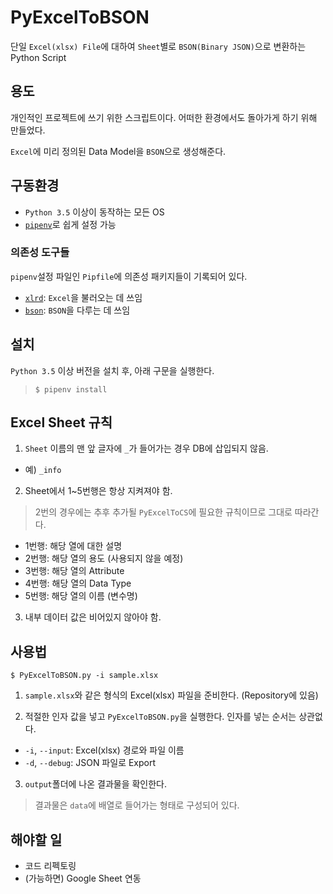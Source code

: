 # PyExcelToBSON

단일 `Excel(xlsx) File`에 대하여 `Sheet`별로 `BSON(Binary JSON)`으로 변환하는 Python Script

## 용도

개인적인 프로젝트에 쓰기 위한 스크립트이다. 어떠한 환경에서도 돌아가게 하기 위해 만들었다.

```Excel```에 미리 정의된 Data Model을 ```BSON```으로 생성해준다.

## 구동환경

- `Python 3.5` 이상이 동작하는 모든 OS
- [`pipenv`](https://docs.pipenv.org/)로 쉽게 설정 가능

### 의존성 도구들

`pipenv`설정 파일인 `Pipfile`에 의존성 패키지들이 기록되어 있다.

- [`xlrd`](https://github.com/python-excel/xlrd): `Excel`을 불러오는 데 쓰임
- [`bson`](https://github.com/py-bson/bson): `BSON`을 다루는 데 쓰임

## 설치

`Python 3.5` 이상 버전을 설치 후, 아래 구문을 실행한다.

> ```$ pipenv install```

## Excel Sheet 규칙

1. `Sheet` 이름의 맨 앞 글자에 ```_```가 들어가는 경우 DB에 삽입되지 않음.

- 예) ```_info```

2. Sheet에서 1~5번행은 항상 지켜져야 함.

> 2번의 경우에는 추후 추가될 `PyExcelToCS`에 필요한 규칙이므로 그대로 따라간다.

- 1번행: 해당 열에 대한 설명
- 2번행: 해당 열의 용도 (사용되지 않을 예정)
- 3번행: 해당 열의 Attribute
- 4번행: 해당 열의 Data Type
- 5번행: 해당 열의 이름 (변수명)

3. 내부 데이터 값은 비어있지 않아야 함.

## 사용법

```$ PyExcelToBSON.py -i sample.xlsx```

1. ```sample.xlsx```와 같은 형식의 Excel(xlsx) 파일을 준비한다. (Repository에 있음)

2. 적절한 인자 값을 넣고 ```PyExcelToBSON.py```을 실행한다. 인자를 넣는 순서는 상관없다.

- ```-i```, ```--input```: Excel(xlsx) 경로와 파일 이름
- ```-d```, ```--debug```: JSON 파일로 Export

3. `output`폴더에 나온 결과물을 확인한다.

> 결과물은 `data`에 배열로 들어가는 형태로 구성되어 있다.

## 해야할 일

- 코드 리펙토링
- (가능하면) Google Sheet 연동
